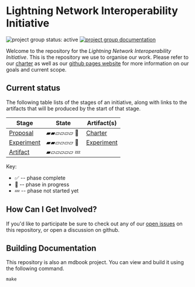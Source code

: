 # Lightning Network Interoperability Initiative
![project group status: active](https://img.shields.io/badge/status-active-brightgreen.svg)
[![project group documentation](https://img.shields.io/badge/MDBook-View%20Documentation-blue)][gh-pages]

Welcome to the repository for the _Lightning Network Interoperability Initiative_. This is the
repository we use to organise our work. Please refer to our [charter] as well
as our [github pages website][gh-pages] for more information on our goals and
current scope.

[charter]: ./CHARTER.md
[gh-pages]: https://vincenzopalazzo.github.io/async-main-and-tests-initiative

## Current status

The following table lists of the stages of an initiative, along with 
links to the artifacts that will be produced by the start of that stage.

| Stage                         | State     | Artifact(s)                   |
|-------------------------------|-----------|-------------------------------|
| [Proposal](./CHARTER.md)      | ▰▰▱▱▱▱ 🦀 | [Charter](./CHARTER.md)       |
| [Experiment](./EXPERIMENT.md) | ▰▰▱▱▱▱ 🦀 | [Experiment](./EXPERIMENT.md) |
| [Artifact]()                  | ▰▱▱▱▱▱ 💤 |                               |

Key:

* ✅ -- phase complete
* 🦀 -- phase in progress
* 💤 -- phase not started yet

## How Can I Get Involved?

If you'd like to participate be sure to check out any of our [open issues] on this
repository, or open a discussion on github.

[open issues]: https://github.com/lnspec-tools/ln-interoperability-initiative/issues
[chat-link]: https://github.com/lnspec-tools/ln-interoperability-initiative/discussions


## Building Documentation
This repository is also an mdbook project. You can view and build it using the
following command.

```
make
```
